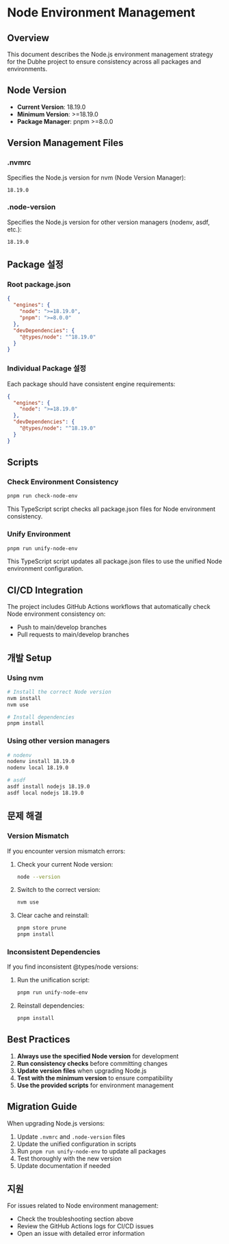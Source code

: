 # Node Environment Management

## Overview

This document describes the Node.js environment management strategy for the Dubhe project to ensure consistency across all packages and environments.

## Node Version

- **Current Version**: 18.19.0
- **Minimum Version**: >=18.19.0
- **Package Manager**: pnpm >=8.0.0

## Version Management Files

### .nvmrc
Specifies the Node.js version for nvm (Node Version Manager):
```
18.19.0
```

### .node-version
Specifies the Node.js version for other version managers (nodenv, asdf, etc.):
```
18.19.0
```

## Package 설정

### Root package.json
```json
{
  "engines": {
    "node": ">=18.19.0",
    "pnpm": ">=8.0.0"
  },
  "devDependencies": {
    "@types/node": "^18.19.0"
  }
}
```

### Individual Package 설정
Each package should have consistent engine requirements:
```json
{
  "engines": {
    "node": ">=18.19.0"
  },
  "devDependencies": {
    "@types/node": "^18.19.0"
  }
}
```

## Scripts

### Check Environment Consistency
```bash
pnpm run check-node-env
```
This TypeScript script checks all package.json files for Node environment consistency.

### Unify Environment
```bash
pnpm run unify-node-env
```
This TypeScript script updates all package.json files to use the unified Node environment configuration.

## CI/CD Integration

The project includes GitHub Actions workflows that automatically check Node environment consistency on:
- Push to main/develop branches
- Pull requests to main/develop branches

## 개발 Setup

### Using nvm
```bash
# Install the correct Node version
nvm install
nvm use

# Install dependencies
pnpm install
```

### Using other version managers
```bash
# nodenv
nodenv install 18.19.0
nodenv local 18.19.0

# asdf
asdf install nodejs 18.19.0
asdf local nodejs 18.19.0
```

## 문제 해결

### Version Mismatch
If you encounter version mismatch errors:

1. Check your current Node version:
   ```bash
   node --version
   ```

2. Switch to the correct version:
   ```bash
   nvm use
   ```

3. Clear cache and reinstall:
   ```bash
   pnpm store prune
   pnpm install
   ```

### Inconsistent Dependencies
If you find inconsistent @types/node versions:

1. Run the unification script:
   ```bash
   pnpm run unify-node-env
   ```

2. Reinstall dependencies:
   ```bash
   pnpm install
   ```

## Best Practices

1. **Always use the specified Node version** for development
2. **Run consistency checks** before committing changes
3. **Update version files** when upgrading Node.js
4. **Test with the minimum version** to ensure compatibility
5. **Use the provided scripts** for environment management

## Migration Guide

When upgrading Node.js versions:

1. Update `.nvmrc` and `.node-version` files
2. Update the unified configuration in scripts
3. Run `pnpm run unify-node-env` to update all packages
4. Test thoroughly with the new version
5. Update documentation if needed

## 지원

For issues related to Node environment management:
- Check the troubleshooting section above
- Review the GitHub Actions logs for CI/CD issues
- Open an issue with detailed error information 
